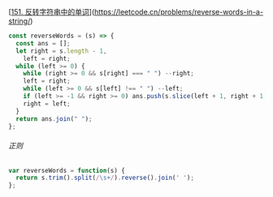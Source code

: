 [[151. 反转字符串中的单词](https://leetcode.cn/problems/reverse-words-in-a-string/)](https://leetcode.cn/problems/reverse-words-in-a-string/)

```javascript
const reverseWords = (s) => {
  const ans = [];
  let right = s.length - 1,
    left = right;
  while (left >= 0) {
    while (right >= 0 && s[right] === " ") --right;
    left = right;
    while (left >= 0 && s[left] !== " ") --left;
    if (left >= -1 && right >= 0) ans.push(s.slice(left + 1, right + 1));
    right = left;
  }
  return ans.join(" ");
};
```

###### 正则

```javascript
var reverseWords = function(s) {
  return s.trim().split(/\s+/).reverse().join(' ');
};
```


